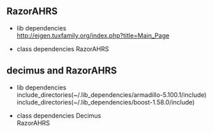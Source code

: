 
RazorAHRS
---

* lib dependencies  
  http://eigen.tuxfamily.org/index.php?title=Main_Page


* class dependencies
  RazorAHRS  




decimus and RazorAHRS
---

* lib dependencies  
  include_directories(~/.lib_dependencies/armadillo-5.100.1/include)  
  include_directories(~/.lib_dependencies/boost-1.58.0/include)  

* class dependencies
  Decimus  
  RazorAHRS  
